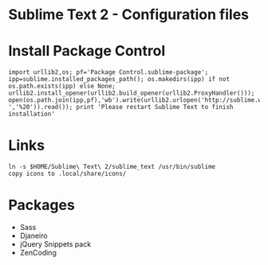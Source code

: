 Sublime Text 2 - Configuration files
============

# Install Package Control
    import urllib2,os; pf='Package Control.sublime-package'; ipp=sublime.installed_packages_path(); os.makedirs(ipp) if not os.path.exists(ipp) else None; urllib2.install_opener(urllib2.build_opener(urllib2.ProxyHandler())); open(os.path.join(ipp,pf),'wb').write(urllib2.urlopen('http://sublime.wbond.net/'+pf.replace(' ','%20')).read()); print 'Please restart Sublime Text to finish installation'

# Links
    ln -s $HOME/Sublime\ Text\ 2/sublime_text /usr/bin/sublime
    copy icons to .local/share/icons/

# Packages
- Sass
- Djaneiro
- jQuery Snippets pack
- ZenCoding
